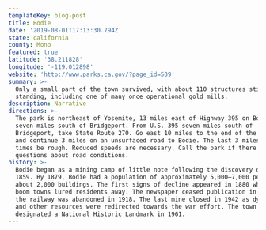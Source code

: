 ```yaml
---
templateKey: blog-post
title: Bodie
date: '2019-08-01T17:13:30.794Z'
state: california
county: Mono
featured: true
latitude: '38.211828'
longitude: '-119.012898'
website: 'http://www.parks.ca.gov/?page_id=509'
summary: >-
  Only a small part of the town survived, with about 110 structures still
  standing, including one of many once operational gold mills.
description: Narrative
directions: >-
  The park is northeast of Yosemite, 13 miles east of Highway 395 on Bodie Road,
  seven miles south of Bridgeport. From U.S. 395 seven miles south of
  Bridgeport, take State Route 270. Go east 10 miles to the end of the pavement
  and continue 3 miles on an unsurfaced road to Bodie. The last 3 miles can at
  times be rough. Reduced speeds are necessary. Call the park if there are any
  questions about road conditions.
history: >-
  Bodie began as a mining camp of little note following the discovery of gold in
  1859. By 1879, Bodie had a population of approximately 5,000–7,000 people and
  about 2,000 buildings. The first signs of decline appeared in 1880 when other
  boom towns lured residents away. The newspaper ceased publication in 1912 and
  the railway was abandoned in 1918. The last mine closed in 1942 as dynamite
  and other resources were redirected towards the war effort. The town was
  designated a National Historic Landmark in 1961.
---
```


